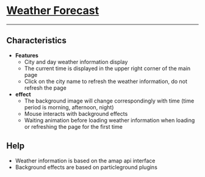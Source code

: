 # [Weather Forecast](https://jianjroh.github.io/weather-app/)
---
## Characteristics
- **Features**
   - City and day weather information display
   - The current time is displayed in the upper right corner of the main page
   - Click on the city name to refresh the weather information, do not refresh the page
- **effect**
   - The background image will change correspondingly with time (time period is morning, afternoon, night)
   - Mouse interacts with background effects
   - Waiting animation before loading weather information when loading or refreshing the page for the first time
## Help
   - Weather information is based on the amap api interface
   - Background effects are based on particleground plugins